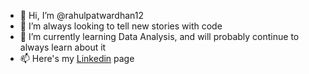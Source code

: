 - 👋  Hi, I’m @rahulpatwardhan12
- 👀  I’m always looking to tell new stories with code
- 🌱  I’m currently learning Data Analysis, and will probably continue to always learn about it
- 📫  Here's my [Linkedin](https://www.linkedin.com/in/rahulpatwardhan12) page
